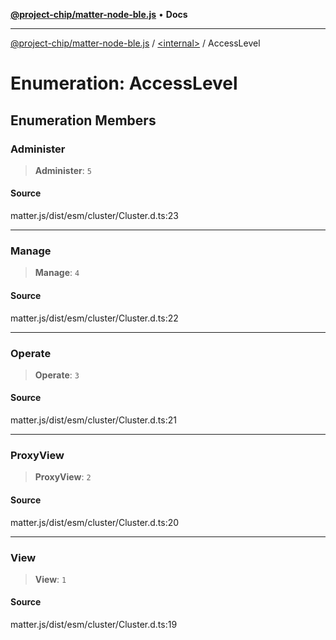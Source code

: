 [**@project-chip/matter-node-ble.js**](../../README.md) • **Docs**

***

[@project-chip/matter-node-ble.js](../../globals.md) / [\<internal\>](../README.md) / AccessLevel

# Enumeration: AccessLevel

## Enumeration Members

### Administer

> **Administer**: `5`

#### Source

matter.js/dist/esm/cluster/Cluster.d.ts:23

***

### Manage

> **Manage**: `4`

#### Source

matter.js/dist/esm/cluster/Cluster.d.ts:22

***

### Operate

> **Operate**: `3`

#### Source

matter.js/dist/esm/cluster/Cluster.d.ts:21

***

### ProxyView

> **ProxyView**: `2`

#### Source

matter.js/dist/esm/cluster/Cluster.d.ts:20

***

### View

> **View**: `1`

#### Source

matter.js/dist/esm/cluster/Cluster.d.ts:19
